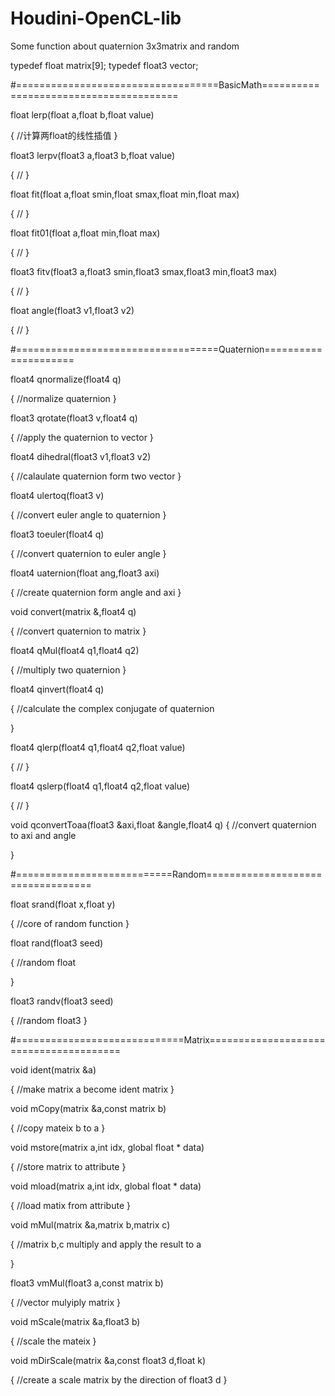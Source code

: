 # Houdini-OpenCL-lib
Some function about quaternion 3x3matrix  and random

typedef float matrix[9];
typedef float3 vector;


#===================================BasicMath=======================================

float lerp(float a,float b,float value)

{
  //计算两float的线性插值
}

float3 lerpv(float3 a,float3 b,float value)

{
    //
}


float fit(float a,float smin,float smax,float min,float max)

{
    //
}

float fit01(float a,float min,float max)

{
    //
}

float3 fitv(float3 a,float3 smin,float3 smax,float3 min,float3 max)

{
    //
}

float angle(float3 v1,float3 v2)

{
    //
}



#===================================Quaternion=====================

float4 qnormalize(float4 q)

{
    //normalize quaternion
}

float3 qrotate(float3 v,float4 q)

{
    //apply the quaternion to vector
}


float4 dihedral(float3 v1,float3 v2)

{
    //calaulate quaternion form two vector
}

float4 ulertoq(float3 v)

{
    //convert euler angle to quaternion
}

float3 toeuler(float4 q)

{
    //convert quaternion to euler angle
}

float4 uaternion(float ang,float3 axi)

{
    //create quaternion form angle and axi
}

void convert(matrix &,float4 q)

{
    //convert quaternion to matrix
}

float4 qMul(float4 q1,float4 q2)

{
    //multiply two quaternion
}


float4 qinvert(float4 q)

{
    //calculate the complex conjugate of quaternion

}

float4 qlerp(float4 q1,float4 q2,float value)

{
    //
}

float4 qslerp(float4 q1,float4 q2,float value)

{
    //
}


void qconvertToaa(float3 &axi,float &angle,float4 q)
{
    //convert quaternion to axi and angle

}



#===========================Random==================================

float srand(float x,float y)

{
    //core of random function 
}

float rand(float3 seed)

{
    //random float

}

float3  randv(float3 seed)

{
    //random float3
}


#=============================Matrix=======================================

void ident(matrix &a)

{
    //make matrix a become ident matrix
}

void mCopy(matrix &a,const matrix b)

{
    //copy mateix b to a
}

void mstore(matrix a,int idx, global float * data)

{
    //store matrix to attribute
}

void mload(matrix a,int idx, global float * data)

{
    //load matix from attribute
}

void mMul(matrix &a,matrix b,matrix c)

{
    //matrix b,c multiply and apply the result to a

}



float3 vmMul(float3 a,const matrix b)

{
    //vector mulyiply matrix
}


void mScale(matrix &a,float3 b)

{
    //scale the mateix
}

void mDirScale(matrix &a,const float3 d,float k)

{
    //create a scale matrix by the direction of float3 d
}

 
